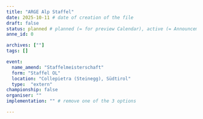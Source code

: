 ```yaml
---
title: "ARGE Alp Staffel"
date: 2025-10-11 # date of creation of the file
draft: false
status: planned # planned (= for preview Calendar), active (= Announcement...), done (=Results...)
anne_id: 0

archives: [""]
tags: []

event:
  name_amend: "Staffelmeisterschaft"
  form: "Staffel OL"
  location: "Collepietra (Steinegg), Südtirol"
  type:  "extern"
championship: false
organiser: ""
implementation: "" # remove one of the 3 options

---
```



